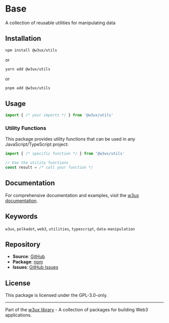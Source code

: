 # Base

A collection of reusable utilities for manipulating data

## Installation

```bash
npm install @w3ux/utils
```

or

```bash
yarn add @w3ux/utils
```

or

```bash
pnpm add @w3ux/utils
```

## Usage

```typescript
import { /* your imports */ } from '@w3ux/utils'
```

### Utility Functions

This package provides utility functions that can be used in any JavaScript/TypeScript project:

```typescript
import { /* specific function */ } from '@w3ux/utils'

// Use the utility functions
const result = /* call your function */
```

## Documentation

For comprehensive documentation and examples, visit the [w3ux documentation](https://w3ux.org/library/utils).

## Keywords

`w3ux`, `polkadot`, `web3`, `utilities`, `typescript`, `data-manipulation`

## Repository

- **Source**: [GitHub](https://github.com/w3ux/w3ux-library)
- **Package**: [npm](https://www.npmjs.com/package/@w3ux/utils)
- **Issues**: [GitHub Issues](https://github.com/w3ux/w3ux-library/issues)

## License

This package is licensed under the GPL-3.0-only.

---

Part of the [w3ux library](https://github.com/w3ux/w3ux-library) - A collection of packages for building Web3 applications.